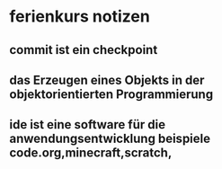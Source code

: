# ferienkurs notizen

## commit ist ein checkpoint

## das Erzeugen eines Objekts in der objektorientierten Programmierung

## ide ist eine software für die anwendungsentwicklung beispiele code.org,minecraft,scratch,